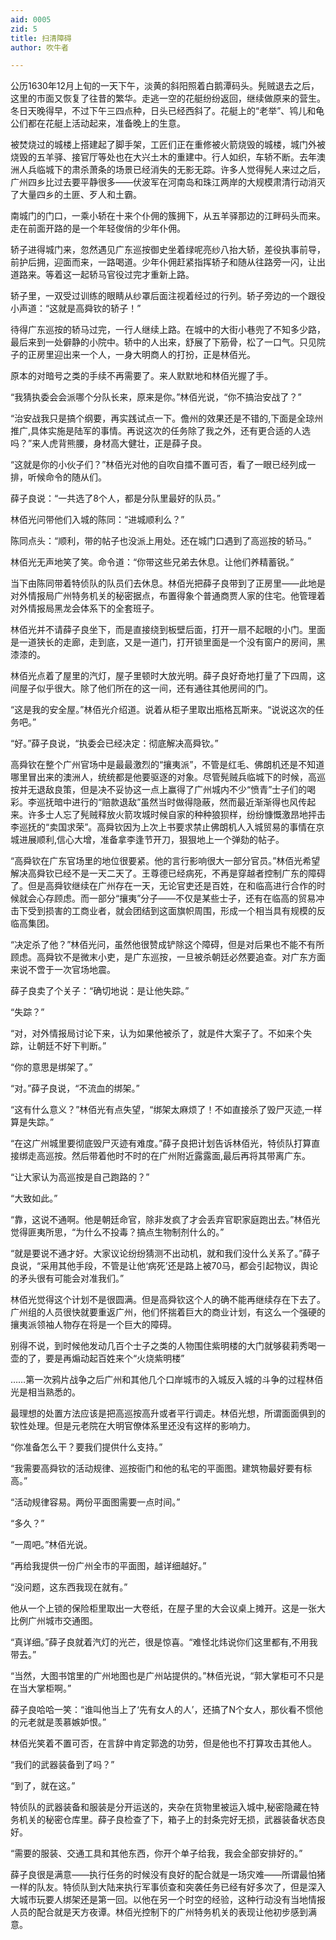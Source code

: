 ```yaml
---
aid: 0005
zid: 5
title: 扫清障碍
author: 吹牛者

---
```




  公历1630年12月上旬的一天下午，淡黄的斜阳照着白鹅潭码头。髡贼退去之后，这里的市面又恢复了往昔的繁华。走逃一空的花艇纷纷返回，继续做原来的营生。冬日天晚得早，不过下午三四点种，日头已经西斜了。花艇上的“老举”、鸨儿和龟公们都在花艇上活动起来，准备晚上的生意。

  被焚烧过的城楼上搭建起了脚手架，工匠们正在重修被火箭烧毁的城楼，城门外被烧毁的五羊驿、接官厅等处也在大兴土木的重建中。行人如织，车轿不断。去年澳洲人兵临城下的肃杀萧条的场景已经消失的无影无踪。许多人觉得髡人来过之后，广州四乡比过去要平静很多——伏波军在河南岛和珠江两岸的大规模肃清行动消灭了大量四乡的土匪、歹人和土霸。

  南城门的门口，一乘小轿在十来个仆佣的簇拥下，从五羊驿那边的江畔码头而来。走在前面开路的是一个年轻俊俏的少年仆佣。

  轿子进得城门来，忽然遇见广东巡按御史坐着绿呢亮纱八抬大轿，差役执事前导，前护后拥，迎面而来，一路喝道。少年仆佣赶紧指挥轿子和随从往路旁一闪，让出道路来。等着这一起轿马官役过完才重新上路。

  轿子里，一双受过训练的眼睛从纱罩后面注视着经过的行列。轿子旁边的一个跟役小声道：“这就是高舜钦的轿子！”

  待得广东巡按的轿马过完，一行人继续上路。在城中的大街小巷兜了不知多少路，最后来到一处僻静的小院中。轿中的人出来，舒展了下筋骨，松了一口气。只见院子的正房里迎出来一个人，一身大明商人的打扮，正是林佰光。

  原本的对暗号之类的手续不再需要了。来人默默地和林佰光握了手。

  “我猜执委会会派哪个分队长来，原来是你。”林佰光说，“你不搞治安战了？”

  “治安战我只是搞个纲要，再实践试点一下。儋州的效果还是不错的,下面是全琼州推广,具体实施是陆军的事情。再说这次的任务除了我之外，还有更合适的人选吗？”来人虎背熊腰，身材高大健壮，正是薛子良。

  “这就是你的小伙子们？”林佰光对他的自吹自擂不置可否，看了一眼已经列成一排，听候命令的随从们。

  薛子良说：“一共选了8个人，都是分队里最好的队员。”

  林佰光问带他们入城的陈同：“进城顺利么？”

  陈同点头：“顺利，带的帖子也没派上用处。还在城门口遇到了高巡按的轿马。”

  林佰光无声地笑了笑。命令道：“你带这些兄弟去休息。让他们养精蓄锐。”

  当下由陈同带着特侦队的队员们去休息。林佰光把薛子良带到了正房里——此地是对外情报局广州特务机关的秘密据点，布置得象个普通商贾人家的住宅。他管理着对外情报局黑龙会体系下的全套班子。

  林佰光并不请薛子良坐下，而是直接绕到板壁后面，打开一扇不起眼的小门。里面是一道狭长的走廊，走到底，又是一道门，打开锁里面是一个没有窗户的房间，黑漆漆的。

  林佰光点着了屋里的汽灯，屋子里顿时大放光明。薛子良好奇地打量了下四周，这间屋子似乎很大。除了他们所在的这一间，还有通往其他房间的门。

  “这是我的安全屋。”林佰光介绍道。说着从柜子里取出瓶格瓦斯来。“说说这次的任务吧。”

  “好。”薛子良说，“执委会已经决定：彻底解决高舜钦。”

  高舜钦在整个广州官场中是最最激烈的“攘夷派”，不管是红毛、佛朗机还是不知道哪里冒出来的澳洲人，统统都是他要驱逐的对象。尽管髡贼兵临城下的时候，高巡按并无退敌良策，但是决不妥协这一点上赢得了广州城内不少“愤青”士子们的喝彩。李巡抚暗中进行的“赔款退敌”虽然当时做得隐蔽，然而最近渐渐得也风传起来。许多士人忘了髡贼释放火箭攻城时候自家的种种狼狈样，纷纷慷慨激昂地抨击李巡抚的“卖国求荣”。高舜钦因为上次上书要求禁止佛朗机人入城贸易的事情在京城进展顺利,信心大增，准备拿李逢节开刀，狠狠地上一个弹劾的帖子。

  “高舜钦在广东官场里的地位很要紧。他的言行影响很大一部分官员。”林佰光希望解决高舜钦已经不是一天二天了。王尊德已经病死，不再是穿越者控制广东的障碍了。但是高舜钦继续在广州存在一天，无论官吏还是百姓，在和临高进行合作的时候就会心存顾虑。而一部分“攘夷”分子——不仅是某些士子，还有在临高的贸易冲击下受到损害的工商业者，就会团结到这面旗帜周围，形成一个相当具有规模的反临高集团。

  “决定杀了他？”林佰光问，虽然他很赞成铲除这个障碍，但是对后果也不能不有所顾虑。高舜钦不是微末小吏，是广东巡按，一旦被杀朝廷必然要追查。对广东方面来说不啻于一次官场地震。

  薛子良卖了个关子：“确切地说：是让他失踪。”

  “失踪？”

  “对，对外情报局讨论下来，认为如果他被杀了，就是件大案子了。不如来个失踪，让朝廷不好下判断。”

  “你的意思是绑架了。”

  “对。”薛子良说，“不流血的绑架。”

  “这有什么意义？”林佰光有点失望，“绑架太麻烦了！不如直接杀了毁尸灭迹,一样算是失踪。”

  “在这广州城里要彻底毁尸灭迹有难度。”薛子良把计划告诉林佰光，特侦队打算直接绑走高巡按。然后带着他时不时的在广州附近露露面,最后再将其带离广东。

  “让大家认为高巡按是自己跑路的？”

  “大致如此。”

  “靠，这说不通啊。他是朝廷命官，除非发疯了才会丢弃官职家庭跑出去。”林佰光觉得匪夷所思，“为什么不投毒？搞点生物制剂什么的。”

  “就是要说不通才好。大家议论纷纷猜测不出动机，就和我们没什么关系了。”薛子良说，“采用其他手段，不管是让他‘病死’还是路上被70马，都会引起物议，舆论的矛头很有可能会对准我们。”

  林佰光觉得这个计划不是很圆满。但是高舜钦这个人的确不能再继续存在下去了。广州组的人员很快就要重返广州，他们怀揣着巨大的商业计划，有这么一个强硬的攘夷派领袖人物存在将是一个巨大的障碍。

  别得不说，到时候他发动几百个士子之类的人物围住紫明楼的大门就够裴莉秀喝一壶的了，要是再煽动起百姓来个“火烧紫明楼”

  ……第一次鸦片战争之后广州和其他几个口岸城市的入城反入城的斗争的过程林佰光是相当熟悉的。

  最理想的处置方法应该是把高巡按高升或者平行调走。林佰光想，所谓面面俱到的软性处理。但是元老院在大明官僚体系里还没有这样的影响力。

  “你准备怎么干？要我们提供什么支持。”

  “我需要高舜钦的活动规律、巡按衙门和他的私宅的平面图。建筑物最好要有标高。”

  “活动规律容易。两份平面图需要一点时间。”

  “多久？”

  “一周吧。”林佰光说。

  “再给我提供一份广州全市的平面图，越详细越好。”

  “没问题，这东西我现在就有。”

  他从一个上锁的保险柜里取出一大卷纸，在屋子里的大会议桌上摊开。这是一张大比例广州城市交通图。

  “真详细。”薛子良就着汽灯的光芒，很是惊喜。“难怪北炜说你们这里都有,不用我带去。”

  “当然，大图书馆里的广州地图也是广州站提供的。”林佰光说，“郭大掌柜可不只是在当大掌柜啊。”

  薛子良哈哈一笑：“谁叫他当上了‘先有女人的人’，还搞了N个女人，那伙看不惯他的元老就是羡慕嫉妒恨。”

  林佰光笑着不置可否，在言辞中肯定郭逸的功劳，但是他也不打算攻击其他人。

  “我们的武器装备到了吗？”

  “到了，就在这。”

  特侦队的武器装备和服装是分开运送的，夹杂在货物里被运入城中,秘密隐藏在特务机关的秘密仓库里。薛子良检查了下，箱子上的封条完好无损，武器装备状态良好。

  “需要的服装、交通工具和其他东西，你开个单子给我，我会全部安排好的。”

  薛子良很是满意——执行任务的时候没有良好的配合就是一场灾难——所谓最怕猪一样的队友。特侦队到大陆来执行军事侦查和突袭任务已经有好多次了，但是深入大城市玩要人绑架还是第一回。以他在另一个时空的经验，这种行动没有当地情报人员的配合就是天方夜谭。林佰光控制下的广州特务机关的表现让他初步感到满意。



